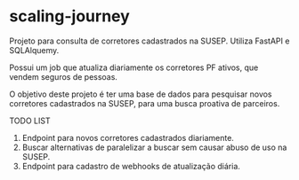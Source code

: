 # scaling-journey

Projeto para consulta de corretores cadastrados na SUSEP.
Utiliza FastAPI e SQLAlquemy.

Possui um job que atualiza diariamente os corretores PF ativos, que vendem seguros de pessoas.

O objetivo deste projeto é ter uma base de dados para pesquisar novos corretores cadastrados na SUSEP, para uma busca proativa de parceiros.

TODO LIST
1. Endpoint para novos corretores cadastrados diariamente.
2. Buscar alternativas de paralelizar a buscar sem causar abuso de uso na SUSEP.
3. Endpoint para cadastro de webhooks de atualização diária.
